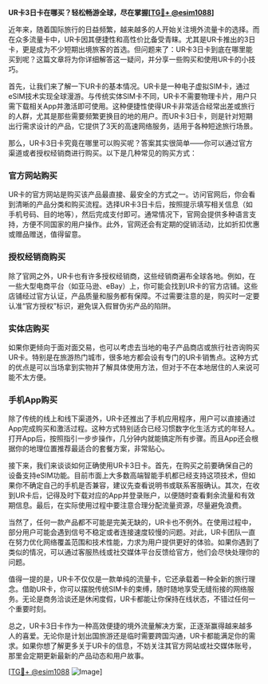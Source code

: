 **UR卡3日卡在哪买？轻松畅游全球，尽在掌握[[TG💪+ @esim1088](https://t.me/s/esim1088)]**

近年来，随着国际旅行的日益频繁，越来越多的人开始关注境外流量卡的选择。而在众多流量卡中，UR卡因其便捷性和高性价比备受青睐。尤其是UR卡推出的3日卡，更是成为不少短期出境旅客的首选。但问题来了：UR卡3日卡到底在哪里能买到呢？这篇文章将为你详细解答这一疑问，并分享一些购买和使用UR卡的小技巧。

首先，让我们来了解一下UR卡的基本情况。UR卡是一种电子虚拟SIM卡，通过eSIM技术实现全球漫游。与传统实体SIM卡不同，UR卡不需要物理卡片，用户只需下载相关App并激活即可使用。这种便捷性使得UR卡非常适合经常出差或旅行的人群，尤其是那些需要频繁更换目的地的用户。而UR卡3日卡，则是针对短期出行需求设计的产品，它提供了3天的高速网络服务，适用于各种短途旅行场景。

那么，UR卡3日卡究竟在哪里可以购买呢？答案其实很简单——你可以通过官方渠道或者授权经销商进行购买。以下是几种常见的购买方式：

### 官方网站购买
UR卡的官方网站是购买该产品最直接、最安全的方式之一。访问官网后，你会看到清晰的产品分类和购买流程。选择UR卡3日卡后，按照提示填写相关信息（如手机号码、目的地等），然后完成支付即可。通常情况下，官网会提供多种语言支持，方便不同国家的用户操作。此外，官网还会有定期的促销活动，比如折扣优惠或赠品赠送，值得留意。

### 授权经销商购买
除了官网之外，UR卡也有许多授权经销商，这些经销商遍布全球各地。例如，在一些大型电商平台（如亚马逊、eBay）上，你可能会找到UR卡的官方店铺。这些店铺经过官方认证，产品质量和服务都有保障。不过需要注意的是，购买时一定要认准“官方授权”标识，避免误入假冒伪劣产品的陷阱。

### 实体店购买
如果你更倾向于面对面交易，也可以考虑去当地的电子产品商店或旅行社咨询购买UR卡。特别是在旅游热门城市，很多地方都会设有专门的UR卡销售点。这种方式的优点是可以当场拿到实物并了解具体使用方法，但对于不在本地居住的人来说可能不太方便。

### 手机App购买
除了传统的线上和线下渠道外，UR卡还推出了手机应用程序，用户可以直接通过App完成购买和激活过程。这种方式特别适合已经习惯数字化生活方式的年轻人。打开App后，按照指引一步步操作，几分钟内就能搞定所有步骤。而且App还会根据你的地理位置推荐最适合的套餐方案，非常贴心。

接下来，我们来谈谈如何正确使用UR卡3日卡。首先，在购买之前要确保自己的设备支持eSIM功能。目前市面上大多数高端智能手机都已经支持这项技术，但如果你不确定自己的手机是否兼容，建议先查看说明书或联系客服确认。其次，在收到UR卡后，记得及时下载对应的App并登录账户，以便随时查看剩余流量和有效期信息。最后，在实际使用过程中要注意合理分配流量资源，尽量避免浪费。

当然了，任何一款产品都不可能是完美无缺的，UR卡也不例外。在使用过程中，部分用户可能会遇到信号不稳定或者连接速度较慢的问题。对此，UR卡团队一直在努力优化网络覆盖范围和技术性能，力求为用户提供更好的体验。如果你遇到了类似的情况，可以通过客服热线或社交媒体平台反馈给官方，他们会尽快处理你的问题。

值得一提的是，UR卡不仅仅是一款单纯的流量卡，它还承载着一种全新的旅行理念。借助UR卡，你可以摆脱传统SIM卡的束缚，随时随地享受无缝衔接的网络服务。无论是商务洽谈还是休闲度假，UR卡都能让你保持在线状态，不错过任何一个重要时刻。

总之，UR卡3日卡作为一种高效便捷的境外流量解决方案，正逐渐赢得越来越多人的喜爱。无论你是计划出国旅游还是临时需要跨国沟通，UR卡都能满足你的需求。如果你想了解更多关于UR卡的信息，不妨关注其官方网站或社交媒体账号，那里会定期更新最新的产品动态和用户故事。

[[TG💪+ @esim1088](https://t.me/s/esim1088) ![Image](https://i.postimg.cc/4NQfJmqS/Snipaste-2025-05-13-00-14-12.png)]